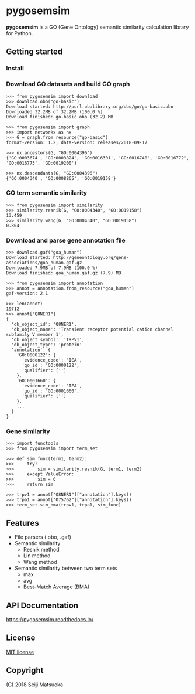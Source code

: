 
pygosemsim
===================================================

**pygosemsim** is a GO (Gene Ontology) semantic similarity calculation library for Python.



Getting started
------------------


### Install


### Download GO datasets and build GO graph

```
>>> from pygosemsim import download
>>> download.obo("go-basic")
Download started: http://purl.obolibrary.org/obo/go/go-basic.obo
Downloaded 32.2MB of 32.2MB (100.0 %)
Download finished: go-basic.obo (32.2) MB

>>> from pygosemsim import graph
>>> import networkx as nx
>>> G = graph.from_resource("go-basic")
format-version: 1.2, data-version: releases/2018-09-17

>>> nx.ancestors(G, "GO:0004396")
{'GO:0003674', 'GO:0003824', 'GO:0016301', 'GO:0016740', 'GO:0016772', 'GO:0016773', 'GO:0019200'}

>>> nx.descendants(G, "GO:0004396")
{'GO:0004340', 'GO:0008865', 'GO:0019158'}
```


### GO term semantic similarity

```
>>> from pygosemsim import similarity
>>> similarity.resnik(G, "GO:0004340", "GO:0019158")
13.459
>>> similarity.wang(G, "GO:0004340", "GO:0019158")
0.804
```


### Download and parse gene annotation file

```
>>> download.gaf("goa_human")
Download started: http://geneontology.org/gene-associations/goa_human.gaf.gz
Downloaded 7.9MB of 7.9MB (100.0 %)
Download finished: goa_human.gaf.gz (7.9) MB

>>> from pygosemsim import annotation
>>> annot = annotation.from_resource("goa_human")
gaf-version: 2.1

>>> len(annot)
19712
>>> annot["Q8NER1"]
{
  'db_object_id': 'Q8NER1',
  'db_object_name': 'Transient receptor potential cation channel subfamily V member 1',
  'db_object_symbol': 'TRPV1',
  'db_object_type': 'protein'
  'annotation': {
    'GO:0000122': {
      'evidence_code': 'IEA',
      'go_id': 'GO:0000122',
      'qualifier': ['']
    },
    'GO:0001660': {
      'evidence_code': 'IEA',
      'go_id': 'GO:0001660',
      'qualifier': ['']
    },
    ...
  }
}
```


### Gene similarity

```
>>> import functools
>>> from pygosemsim import term_set

>>> def sim_func(term1, term2):
>>>     try:
>>>         sim = similarity.resnik(G, term1, term2)
>>>     except ValueError:
>>>         sim = 0
>>>     return sim

>>> trpv1 = annot["Q8NER1"]["annotation"].keys()
>>> trpa1 = annot["O75762"]["annotation"].keys()
>>> term_set.sim_bma(trpv1, trpa1, sim_func)

```


Features
----------

- File parsers (.obo, .gaf)
- Semantic similarity
  - Resnik method
  - Lin method
  - Wang method
- Semantic similarity between two term sets
  - max
  - avg
  - Best-Match Average (BMA)


API Documentation
------------------------

https://pygosemsim.readthedocs.io/



License
-------------

[MIT license](http://opensource.org/licenses/MIT)



Copyright
--------------

(C) 2018 Seiji Matsuoka
